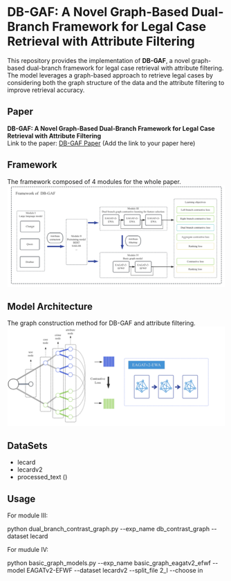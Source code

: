 
# DB-GAF: A Novel Graph-Based Dual-Branch Framework for Legal Case Retrieval with Attribute Filtering
This repository provides the implementation of **DB-GAF**, a novel graph-based dual-branch framework for legal case retrieval with attribute filtering. The model leverages a graph-based approach to retrieve legal cases by considering both the graph structure of the data and the attribute filtering to improve retrieval accuracy.

## Paper
**DB-GAF: A Novel Graph-Based Dual-Branch Framework for Legal Case Retrieval with Attribute Filtering**  
Link to the paper: [DB-GAF Paper](#) (Add the link to your paper here)


## Framework
The framework composed of 4 modules for the whole paper.
![Framework](images/framework.jpg)
## Model Architecture
The graph construction method for DB-GAF and attribute filtering.
![DB-GAF Architecture](images/db-gaf.jpg)

## DataSets
- lecard
- lecardv2
- processed_text ()

## Usage

For module III:

python dual_branch_contrast_graph.py --exp_name db_contrast_graph --dataset lecard

For mudule IV:

python basic_graph_models.py --exp_name basic_graph_eagatv2_efwf --model EAGATv2-EFWF --dataset lecardv2 --split_file 2_l --choose in 

